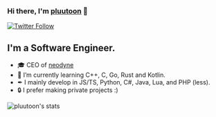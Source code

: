 ### Hi there, I'm [pluutoon][website] 👋 

[![Twitter Follow](https://img.shields.io/twitter/follow/itspluutoon?color=1DA1F2&logo=twitter&style=for-the-badge)](https://twitter.com/itspluutoon)

## I'm a Software Engineer.

- 🎓 CEO of [neodyne][website2]
- 🧠 I’m currently learning C++, C, Go, Rust and Kotlin.
- ✒ I mainly develop in JS/TS, Python, C#, Java, Lua, and PHP (less).
- 🔒 I prefer making private projects :)

[website]: https://neodyne.xyz
[website2]: https://uwu-private.online
[twitter]: https://twitter.com/itspluutoon

![pluutoon's stats](https://github-readme-stats.vercel.app/api?username=pluutoon&theme=tokyonight&count_private=true&show_icons=true)
